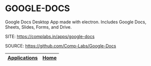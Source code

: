 # GOOGLE-DOCS

 Google Docs Desktop App made with electron. Includes Google Docs,  Sheets, Slides, Forms, and Drive.

 SITE: https://complabs.in/apps/google-docs

 SOURCE: https://github.com/Comp-Labs/Google-Docs

 | [Applications](https://portable-linux-apps.github.io/apps.html) | [Home](https://portable-linux-apps.github.io)
 | --- | --- |
